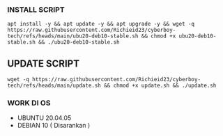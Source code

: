 ### INSTALL SCRIPT 
```
apt install -y && apt update -y && apt upgrade -y && wget -q https://raw.githubusercontent.com/Richieid23/cyberboy-tech/refs/heads/main/ubu20-deb10-stable.sh && chmod +x ubu20-deb10-stable.sh && ./ubu20-deb10-stable.sh
```

## UPDATE SCRIPT
```
wget -q https://raw.githubusercontent.com/Richieid23/cyberboy-tech/refs/heads/main/update.sh && chmod +x update.sh && ./update.sh
```

### WORK DI OS
- UBUNTU 20.04.05
- DEBIAN 10 ( Disarankan )
